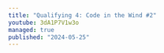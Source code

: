 ```yaml
---
title: "Qualifying 4: Code in the Wind #2"
youtube: 3dA1P7V1w3o
managed: true
published: "2024-05-25"
---
```

